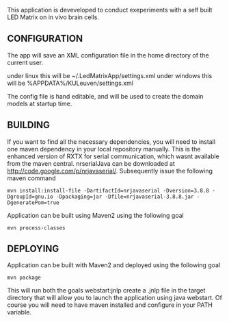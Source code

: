 This application is deveveloped to conduct exeperiments with a self built LED Matrix on in vivo brain cells.

CONFIGURATION
-------------

The app will save an XML configuration file in the home directory of the current user.

under linux this will be ~/.LedMatrixApp/settings.xml
under windows this will be %APPDATA%/KULeuven/settings.xml

The config file is hand editable, and will be used to create the domain models at startup time.

BUILDING
--------

If you want to find all the necessary dependencies, you will need to install one maven dependency in your local repository manually. 
This is the enhanced version of RXTX for serial communication, which wasnt available from the maven central. 
nrserialJava can be downloaded at http://code.google.com/p/nrjavaserial/. Subsequently issue the following maven command

    mvn install:install-file -DartifactId=nrjavaserial -Dversion=3.8.8 -DgroupId=gnu.io -Dpackaging=jar -Dfile=nrjavaserial-3.8.8.jar -DgeneratePom=true

Application can be built using Maven2 using the following goal

    mvn process-classes

DEPLOYING
---------

Application can be built with Maven2 and deployed using the following goal

    mvn package

This will run both the goals webstart:jnlp create a .jnlp file in the target directory that will allow you to launch the application using java webstart. 
Of course you will need to have maven installed and configure in your PATH variable.
